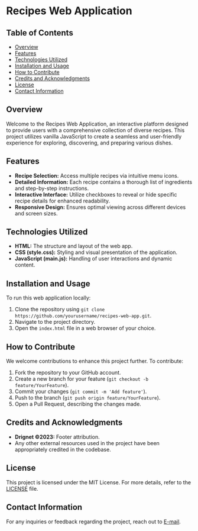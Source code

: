 # Recipes Web Application

## Table of Contents

- [Overview](#overview)
- [Features](#features)
- [Technologies Utilized](#technologies-utilized)
- [Installation and Usage](#installation-and-usage)
- [How to Contribute](#how-to-contribute)
- [Credits and Acknowledgments](#credits-and-acknowledgments)
- [License](#license)
- [Contact Information](#contact-information)

## Overview

Welcome to the Recipes Web Application, an interactive platform designed to provide users with a comprehensive collection of diverse recipes. This project utilizes vanilla JavaScript to create a seamless and user-friendly experience for exploring, discovering, and preparing various dishes.

## Features

- **Recipe Selection:** Access multiple recipes via intuitive menu icons.
- **Detailed Information:** Each recipe contains a thorough list of ingredients and step-by-step instructions.
- **Interactive Interface:** Utilize checkboxes to reveal or hide specific recipe details for enhanced readability.
- **Responsive Design:** Ensures optimal viewing across different devices and screen sizes.

## Technologies Utilized

- **HTML:** The structure and layout of the web app.
- **CSS (style.css):** Styling and visual presentation of the application.
- **JavaScript (main.js):** Handling of user interactions and dynamic content.

## Installation and Usage

To run this web application locally:

1. Clone the repository using `git clone https://github.com/yourusername/recipes-web-app.git`.
2. Navigate to the project directory.
3. Open the `index.html` file in a web browser of your choice.

## How to Contribute

We welcome contributions to enhance this project further. To contribute:

1. Fork the repository to your GitHub account.
2. Create a new branch for your feature (`git checkout -b feature/YourFeature`).
3. Commit your changes (`git commit -m 'Add feature'`).
4. Push to the branch (`git push origin feature/YourFeature`).
5. Open a Pull Request, describing the changes made.

## Credits and Acknowledgments

- **Drignet &copy;2023:** Footer attribution.
- Any other external resources used in the project have been appropriately credited in the codebase.

## License

This project is licensed under the MIT License. For more details, refer to the [LICENSE](LICENSE) file.

## Contact Information

For any inquiries or feedback regarding the project, reach out to [E-mail](odibehenry@gmail.com).